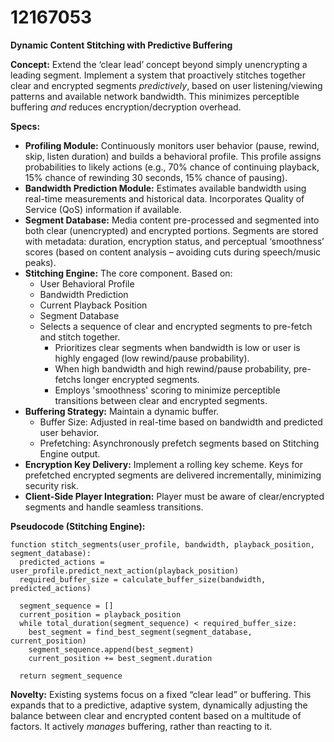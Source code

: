# 12167053

**Dynamic Content Stitching with Predictive Buffering**

**Concept:** Extend the ‘clear lead’ concept beyond simply unencrypting a leading segment. Implement a system that proactively stitches together clear and encrypted segments *predictively*, based on user listening/viewing patterns and available network bandwidth. This minimizes perceptible buffering *and* reduces encryption/decryption overhead.

**Specs:**

*   **Profiling Module:** Continuously monitors user behavior (pause, rewind, skip, listen duration) and builds a behavioral profile.  This profile assigns probabilities to likely actions (e.g., 70% chance of continuing playback, 15% chance of rewinding 30 seconds, 15% chance of pausing).
*   **Bandwidth Prediction Module:**  Estimates available bandwidth using real-time measurements and historical data. Incorporates Quality of Service (QoS) information if available.
*   **Segment Database:**  Media content pre-processed and segmented into both clear (unencrypted) and encrypted portions. Segments are stored with metadata: duration, encryption status, and perceptual ‘smoothness’ scores (based on content analysis – avoiding cuts during speech/music peaks).
*   **Stitching Engine:** The core component. Based on:
    *   User Behavioral Profile
    *   Bandwidth Prediction
    *   Current Playback Position
    *   Segment Database
    *   Selects a sequence of clear and encrypted segments to pre-fetch and stitch together.
        *   Prioritizes clear segments when bandwidth is low or user is highly engaged (low rewind/pause probability).
        *   When high bandwidth and high rewind/pause probability, pre-fetchs longer encrypted segments.
        *   Employs 'smoothness' scoring to minimize perceptible transitions between clear and encrypted segments.
*   **Buffering Strategy:**  Maintain a dynamic buffer.
    *   Buffer Size: Adjusted in real-time based on bandwidth and predicted user behavior.
    *   Prefetching: Asynchronously prefetch segments based on Stitching Engine output.
*   **Encryption Key Delivery:** Implement a rolling key scheme. Keys for prefetched encrypted segments are delivered incrementally, minimizing security risk.
*   **Client-Side Player Integration:** Player must be aware of clear/encrypted segments and handle seamless transitions.

**Pseudocode (Stitching Engine):**

```
function stitch_segments(user_profile, bandwidth, playback_position, segment_database):
  predicted_actions = user_profile.predict_next_action(playback_position)
  required_buffer_size = calculate_buffer_size(bandwidth, predicted_actions)

  segment_sequence = []
  current_position = playback_position
  while total_duration(segment_sequence) < required_buffer_size:
    best_segment = find_best_segment(segment_database, current_position)
    segment_sequence.append(best_segment)
    current_position += best_segment.duration

  return segment_sequence
```

**Novelty:** Existing systems focus on a fixed “clear lead” or buffering. This expands that to a predictive, adaptive system, dynamically adjusting the balance between clear and encrypted content based on a multitude of factors. It actively *manages* buffering, rather than reacting to it.